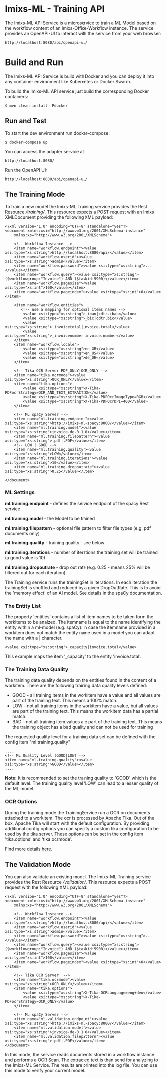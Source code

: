 # Imixs-ML - Training API

The Imixs-ML API Service is a microservice to train a ML Model based on the workflow content of an Imixs-Office-Workflow instance. The service provides an OpenAPI-UI to interact with the service from your web browser:

	http://localhost:8080/api/openapi-ui/


# Build and Run

The Imixs-ML API Service is build with Docker and you can deploy it into any container environment like Kubernetes or Docker Swarm. 

To build the Imixs-ML API service just build the corresponding Docker containers:

	$ mvn clean install -Pdocker

## Run and Test

To start the dev environment run docker-compose:

	$ docker-compose up
 
You can access the adapter service at:

	http://localhost:8080/
	
Run the OpenAPI UI:	

	http://localhost:8080/api/openapi-ui/
	


## The Training Mode

To train a new model the Imixs-ML Training service provides the Rest Resource */training/*. This resource expects a POST request with an Imixs XMLDocument providing the following XML payload:

	<?xml version="1.0" encoding="UTF-8" standalone="yes"?>
	<document xmlns:xsi="http://www.w3.org/2001/XMLSchema-instance"
		xmlns:xs="http://www.w3.org/2001/XMLSchema">
		
		<!-- Workflow Instance -->
		<item name="workflow.endpoint"><value xsi:type="xs:string">http://localhost:8080/api/</value></item>
		<item name="workflow.userid"><value xsi:type="xs:string">admin</value></item>
		<item name="workflow.password"><value xsi:type="xs:string">...</value></item>
		<item name="workflow.query"><value xsi:type="xs:string">($workflowgroup:"Invoice") AND ($taskid:5900)</value></item>
		<item name="workflow.pagesize"><value xsi:type="xs:int">100</value></item>
		<item name="workflow.pageindex"><value xsi:type="xs:int">0</value></item>
		
		<item name="workflow.entities">
		   <!-- use a mapping for optional items names -->
			<value xsi:type="xs:string">_iban|cdtr.iban</value>
			<value xsi:type="xs:string">_bic|cdtr.bic</value>
			<value xsi:type="xs:string">_invoicetotal|invoice.total</value>
			<value xsi:type="xs:string">_invoicenumber|invoice.number</value>
		</item>
		<item name="workflow.locale">
			<value xsi:type="xs:string">en_GB</value>
			<value xsi:type="xs:string">en_US</value>		
			<value xsi:type="xs:string">de_DE</value>
		</item>
		
		<!-- Tika OCR Server PDF_ONLY|OCR_ONLY -->
		<item name="tika.ocrmode"><value xsi:type="xs:string">OCR_ONLY</value></item>
		<item name="tika.options">
			<value xsi:type="xs:string">X-Tika-PDFocrStrategy=OCR_AND_TEXT_EXTRACTION</value>
			<value xsi:type="xs:string">X-Tika-PDFOcrImageType=RGB</value>
			<value xsi:type="xs:string">X-Tika-PDFOcrDPI=400</value>
		</item>
		
		<!-- ML spaCy Server -->
		<item name="ml.training.endpoint"><value xsi:type="xs:string">http://imixs-ml-spacy:8000/</value></item>
		<item name="ml.training.model"><value xsi:type="xs:string">invoice-de-0.1.0</value></item>
		<item name="ml.training.filepattern"><value xsi:type="xs:string">.pdf|.PDF</value></item>
		<!-- LOW | GOOD -->
		<item name="ml.training.quality"><value xsi:type="xs:string">LOW</value></item>
		<item name="ml.training.iterations"><value xsi:type="xs:string">10</value></item>
		<item name="ml.training.dropoutrate"><value xsi:type="xs:string">0.25</value></item>

	</document>

### ML Settings

**ml.training.endpoint** - defines the service endpoint of the spacy Rest service

**ml.training.model** - the Model to be trained

**ml.training.filepattern** - optional file pattern to filter file types (e.g. pdf documents only)

**ml.training.quality** - training quality - see below

**ml.training.iterations** - number of iterations the training set will be trained (a good value is 10)

**ml.training.dropoutrate** - drop out rate (e.g. 0.25 - means 25% will be filtered out for each iteration)

The Training service runs the trainingSet in iterations. In each iteration the trainingSet is shuffled 	and reduced by a given DropOutRate. This is to avoid the 'memory effect' of an AI model. See details in the spaCy documentation. 


### The Entity List

The property 'entities' contains a list of item names to be taken form the workitems to be analzed.
The itemname is equal to the name identifying the entity within a ml-model (e.g. spaCy). In case the itemname provided in a workitem does not match the entity name used in a model you can adapt the name with a | character.

	 
	<value xsi:type="xs:string">_capacity|invoice.total</value>

This example maps the item '_capacity' to the entity 'invoice.total'.

### The Training Data Quality

The training data quality depends on the entities found in the content of a workitem.  There are the following training data quality levels defined:

 - GOOD - all training items in the workitem have a value and all values are part of the training text. This means a 100% match.
 - LOW - not all training items in the workitem have a value, but all values are part of the training text. This means the workitem data has a partial match.
 - BAD - not all training item values are part of the training text.  This means the training object has a bad quality and can not be used for training
 


The requested quality level for a training data set can be defined with the config item "ml.training.quality"

	....
	<!-- ML Quality Level (GOOD|LOW) -->
	<item name="ml.training.quality"><value xsi:type="xs:string">GOOD</value></item>
	....

**Note:** It is recommended to set the training quality to 'GOOD' which is the default level. The training quality level 'LOW' can lead to a lesser quality of the ML model. 




### OCR Options

During the training mode the TrainingService run a OCR on documents attached to a workitem. The ocr is processed by Apache Tika.
Out of the box, Apache Tika will start with the default configuration. By providing additional config options you can specify a custom tika configuration to be used by the tika server. These options can be set in the config item 'tika.options' and 'tika.ocrmode'.

Find more details [here](https://github.com/imixs/imixs-archive/tree/master/imixs-archive-documents#the-tikadocumentservice).

## The Validation Mode

You can also validate an existing model. The Imixs-ML Training service provides the Rest Resource */validation/*. This resource expects a POST request with the following XML payload:

	<?xml version="1.0" encoding="UTF-8" standalone="yes"?>
	<document xmlns:xsi="http://www.w3.org/2001/XMLSchema-instance"
		xmlns:xs="http://www.w3.org/2001/XMLSchema">
		
		<!-- Workflow Instance -->
		<item name="workflow.endpoint"><value xsi:type="xs:string">http://localhost:8080/api/</value></item>
		<item name="workflow.userid"><value xsi:type="xs:string">admin</value></item>
		<item name="workflow.password"><value xsi:type="xs:string">...</value></item>
		<item name="workflow.query"><value xsi:type="xs:string">($workflowgroup:"Invoice") AND ($taskid:5900)</value></item>
		<item name="workflow.pagesize"><value xsi:type="xs:int">100</value></item>
		<item name="workflow.pageindex"><value xsi:type="xs:int">0</value></item>
			
		<!-- Tika OCR Server  -->
		<item name="tika.ocrmode"><value xsi:type="xs:string">OCR_ONLY</value></item>
		<item name="tika.options">
			<value xsi:type="xs:string">X-Tika-OCRLanguage=eng+deu</value>
			<value xsi:type="xs:string">X-Tika-PDFocrStrategy=OCR_ONLY</value>		
		</item>
	
		<!-- ML spaCy Server -->
		<item name="ml.validation.endpoint"><value xsi:type="xs:string">http://imixs-ml-spacy:8000/</value></item>
		<item name="ml.validation.model"><value xsi:type="xs:string">invoice-de-0.1.0</value></item>
		<item name="ml.validation.filepattern"><value xsi:type="xs:string">.pdf|.PDF</value></item>
	</document>


In this mode, the service reads documents stored in a workflow instance and performs a OCR Scan. The extracted text is than send for analyzing to the Imixs-ML Service. The results are printed into the log file. 
You can use this mode to verify your current model.
